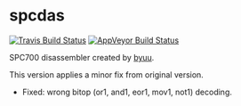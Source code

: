 spcdas
======
[![Travis Build Status](https://travis-ci.org/gocha/spcdas.svg?branch=master)](https://travis-ci.org/gocha/spcdas) [![AppVeyor Build Status](https://ci.appveyor.com/api/projects/status/xn4ebv22a2c9kagn/branch/master?svg=true)](https://ci.appveyor.com/project/gocha/spcdas/branch/master)

SPC700 disassembler created by [byuu](http://byuu.org/).

This version applies a minor fix from original version.

- Fixed: wrong bitop (or1, and1, eor1, mov1, not1) decoding.
